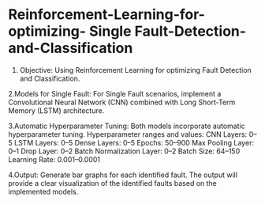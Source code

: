 # Reinforcement-Learning-for-optimizing- Single Fault-Detection-and-Classification
1. Objective:
Using Reinforcement Learning for optimizing Fault Detection and Classification.

2.Models for Single Fault:
For Single Fault scenarios, implement a Convolutional Neural Network (CNN) combined with Long Short-Term Memory (LSTM) architecture.

3.Automatic Hyperparameter Tuning:
Both models incorporate automatic hyperparameter tuning.
Hyperparameter ranges and values:
CNN Layers: 0–5
LSTM Layers: 0–5
Dense Layers: 0–5
Epochs: 50–900
Max Pooling Layer: 0–1
Drop Layer: 0–2
Batch Normalization Layer: 0–2
Batch Size: 64–150
Learning Rate: 0.001–0.0001

4.Output:
Generate bar graphs for each identified fault.
The output will provide a clear visualization of the identified faults based on the implemented models.
